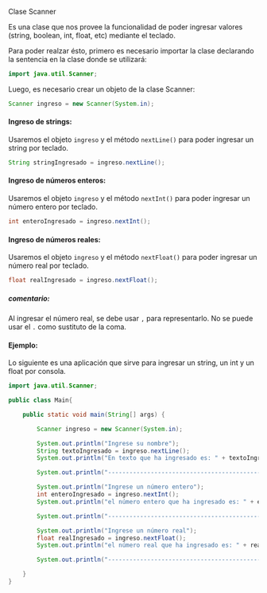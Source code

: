 Clase Scanner

Es una clase que nos provee la funcionalidad de poder ingresar
valores (string, boolean, int, float, etc) mediante el teclado.

Para poder realzar ésto, primero es necesario importar la clase
declarando la sentencia en la clase donde se utilizará:

```java
import java.util.Scanner;
```

Luego, es necesario crear un objeto de la clase Scanner:
```java
Scanner ingreso = new Scanner(System.in);
```
#### Ingreso de strings:
Usaremos el objeto ```ingreso``` y el método ```nextLine()``` para poder
ingresar un string por teclado. 

```java
String stringIngresado = ingreso.nextLine();
```

#### Ingreso de números enteros:
Usaremos el objeto ```ingreso``` y el método ```nextInt()``` para poder
ingresar un número entero por teclado.

```java
int enteroIngresado = ingreso.nextInt();
```

#### Ingreso de números reales:
Usaremos el objeto ```ingreso``` y el método ```nextFloat()``` para poder
ingresar un número real por teclado.

```java
float realIngresado = ingreso.nextFloat();
```
##### comentario:
Al ingresar el número real, se debe usar ```,``` para representarlo. 
No se puede usar el ```.``` como sustituto de la coma. 

#### Ejemplo:
Lo siguiente es una aplicación que sirve para ingresar un string,
un int y un float por consola.

```java
import java.util.Scanner;

public class Main{

    public static void main(String[] args) {

        Scanner ingreso = new Scanner(System.in);

        System.out.println("Ingrese su nombre");
        String textoIngresado = ingreso.nextLine();
        System.out.println("En texto que ha ingresado es: " + textoIngresado);

        System.out.println("---------------------------------------------------");

        System.out.println("Ingrese un número entero");
        int enteroIngresado = ingreso.nextInt();
        System.out.println("el número entero que ha ingresado es: " + enteroIngresado);

        System.out.println("---------------------------------------------------");

        System.out.println("Ingrese un número real");
        float realIngresado = ingreso.nextFloat();
        System.out.println("el número real que ha ingresado es: " + realIngresado);

        System.out.println("----------------------------------------------------");

    }
}
```
